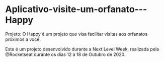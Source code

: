 # Aplicativo-visite-um-orfanato---Happy

Projeto: 
O Happy é um projeto que visa facilitar visitas aos orfanatos próximos a você.

Este é um projeto desenvolvido durante a Next Level Week, realizada pela @Rocketseat durante os dias 12 a 18 de Outubro de 2020.

